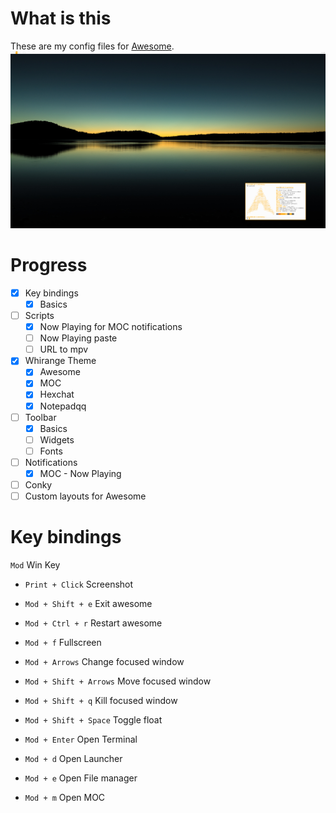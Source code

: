 # What is this
These are my config files for [Awesome](https://awesomewm.org/).
![alt tag](https://raw.githubusercontent.com/Mindii/Whirange-AwesomeWM/master/screenshot/screenshot_v01.png)

# Progress
- [x] Key bindings
    - [x] Basics
- [ ] Scripts
    - [x] Now Playing for MOC notifications
    - [ ] Now Playing paste
    - [ ] URL to mpv
- [x] Whirange Theme
    - [x] Awesome
    - [x] MOC
    - [x] Hexchat
    - [x] Notepadqq
- [ ] Toolbar
  - [x] Basics 
  - [ ] Widgets
  - [ ] Fonts
- [ ] Notifications
  - [x] MOC - Now Playing
- [ ] Conky
- [ ] Custom layouts for Awesome

# Key bindings
`Mod` Win Key

- `Print + Click` Screenshot
- `Mod + Shift + e` Exit awesome
- `Mod + Ctrl + r` Restart awesome
- `Mod + f` Fullscreen
- `Mod + Arrows` Change focused window
- `Mod + Shift + Arrows` Move focused window
- `Mod + Shift + q` Kill focused window
- `Mod + Shift + Space` Toggle float

- `Mod + Enter` Open Terminal
- `Mod + d` Open Launcher
- `Mod + e` Open File manager
- `Mod + m` Open MOC
